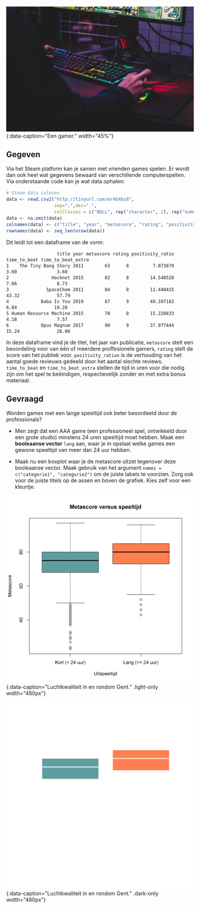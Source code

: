
![Een gamer.](media/axville.jpg "Foto door Axville op Unsplash."){:data-caption="Een gamer." width="45%"}

## Gegeven
Via het Steam platform kan je samen met vrienden games spelen. Er wordt dan ook heel wat gegevens bewaard van verschillende computerspellen. Via onderstaande code kan je wat data ophalen:

```R
# Steam data inlezen
data <- read.csv2("http://tinyurl.com/mr4b4bz8",
                  sep=",",dec=".",
                  colClasses = c("NULL", rep("character", 2), rep("numeric", 5), rep("NULL",2)))
data <- na.omit(data)
colnames(data) <- c("title", "year", "metascore", "rating", "positivity_ratio", "time_to_beat","time_to_beat_extra")
rownames(data) <- seq_len(nrow(data))
```

Dit leidt tot een dataframe van de vorm:

```
                   title year metascore rating positivity_ratio time_to_beat time_to_beat_extra
1    The Tiny Bang Story 2011        63      8         7.073879         3.60               3.60
2                Hacknet 2015        82      8        14.548520         7.06               8.73
3              SpaceChem 2011        84      8        11.440415        43.32              57.79
4            Baba Is You 2019        87      9        49.397183         6.84              19.28
5 Human Resource Machine 2015        78      8        15.220833         4.18               7.57
6            Opus Magnum 2017        90      9        37.977444        15.24              26.06
```

In deze dataframe vind je de titel, het jaar van publicatie, `metascore` stelt een beoordeling voor van één of meerdere proffesionele gamers, `rating` stelt de score van het publiek voor. `positivity_ration` is de verhouding van het aantal goede revieuws gedeeld door het aantal slechte reviews. `time_to_beat` en `time_to_beat_extra` stellen de tijd in uren voor die nodig zijn om het spel te beëindigen, respectievelijk zonder en met extra bonus materiaal.

## Gevraagd

Worden games met een lange speeltijd ook beter beoordeeld door de professionals?

- Men zegt dat een AAA game (een professioneel spel, ontwikkeld door een grote studio) minstens 24 uren speeltijd moet hebben. Maak een **booleaanse vector** `lang` aan, waar je in opslaat welke games een gewone speeltijd van meer dan 24 uur hebben.

- Maak nu een boxplot waar je de metascore uitzet tegenover deze booleaanse vector. Maak gebruik van het argument `names = c("categorie1", "categorie2")` om de juiste labels te voorzien. Zorg ook voor de juiste titels op de assen en boven de grafiek. Kies zelf voor een kleurtje.

![Luchtkwaliteit in en rondom Gent.](media/plot.png "Luchtkwaliteit in en rondom Gent."){:data-caption="Luchtkwaliteit in en rondom Gent." .light-only width="480px"}

![Luchtkwaliteit in en rondom Gent.](media/plot_dark.png "Luchtkwaliteit in en rondom Gent."){:data-caption="Luchtkwaliteit in en rondom Gent." .dark-only width="480px"}